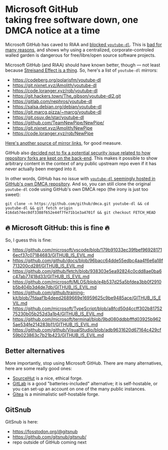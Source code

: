 # Microsoft GitHub<br/>taking free software down, one DMCA notice at a time

Microsoft GitHub has caved to RIAA and [blocked `youtube-dl`](). This is [bad for many reasons](https://freedom.press/news/riaa-github-youtube-dl-journalist-tool/), and shows why using a centralized, corporate-controled walled garden is dangerous for free/libre/open source software projects.

Microsoft GitHub (and RIAA) should have known better, though &mdash; not least because [Streisand Effect is a thing](https://en.wikipedia.org/wiki/Streisand_effect). So, here's a list of `youtube-dl` mirrors:
 - https://codeberg.org/polarisfm/youtube-dl
 - https://git.nixnet.xyz/Amolith/youtube-dl
 - https://code.loranger.xyz/rob/youtube-dl
 - https://git.hackers.town/The_gibson/youtube-dl2.git
 - https://gitlab.com/nephros/youtube-dl
 - https://salsa.debian.org/debian/youtube-dl
 - https://git.marcg.pizza/~marcg/youtube-dl
 - https://git.osuv.de/star/youtube-dl
 - https://github.com/TeamNewPipe/NewPipe/
 - https://git.nixnet.xyz/Amolith/NewPipe
 - https://code.loranger.xyz/rob/NewPipe
 
[Here's another source of mirror links](https://docs.nixnet.services/Mirror_lists), for good measure.

GitHub also [decided not to fix a potential security issue related to how repository forks are kept on the back-end](https://iain.learmonth.me/blog/2019/2019w371/). This makes it possible to show arbitrary content in the context of any public upstream repo even if it has never actually been merged into it.

In other words, GitHub has no issue with [`youtube-dl` seemingly hosted in GitHub's own DMCA repository](https://github.com/github/dmca/tree/416da574ec0df3388f652e44f7fe71b1e3a4701f).  And so, you can still clone the original `youtube-dl` code using GitHub's own DMCA repo (the irony is just too sweet):
```
git clone -n https://github.com/github/dmca.git youtube-dl && cd youtube-dl && git fetch origin 416da574ec0df3388f652e44f7fe71b1e3a4701f && git checkout FETCH_HEAD
```

## 🔥 Microsoft GitHub: this is fine 🔥

So, I guess this is fine:
 - https://github.com/microsoft/vscode/blob/179b91033ec39fbef969281716ecf37c07184683/GITHUB_IS_EVIL.md
 - https://github.com/github/docs/blob/96bacc64dde55edbc4aa4f6e6a18f713200cd28f/GITHUB_IS_EVIL.md
 - https://github.com/github/fetch/blob/938303e5ea92824c0cdd8ae0ba6c47ab77418d33/GITHUB_IS_EVIL.md
 - https://github.com/microsoft/MLOS/blob/e4b537d25a5bfdea3bb0f2910b5b404b3d4de7db/GITHUB_IS_EVIL.md
 - https://github.com/github/training-kit/blob/7fdaaf1b4deed2689669e16959625c9be9485ace/GITHUB_IS_EVIL.md
 - https://github.com/microsoft/TypeScript/blob/a8fcd50d4ccff302b8175275230b05b252d3a1b4/GITHUB_IS_EVIL.md
 - https://github.com/microsoft/terminal/blob/9bd080ddbbfffd03925b9625ae534fe214283b11/GITHUB_IS_EVIL.md
 - https://github.com/github/VisualStudio/blob/adb9631620d67164c429cf59b023863c7b21b423/GITHUB_IS_EVIL.md


## Better alternatives

More importantly, stop using Microsoft GitHub. There are many alternatives, here are some really good ones:

 - [SourceHut](https://sr.ht/) is a nice, ethical forge.
 - [GitLab](https://gitlab.com/) is a good "batteries-included" alternative; it is self-hostable, or you can set-up an account on one of the many public instances.
 - [Gitea](https://gitea.io/en-us/) is a minimalistic self-hostable forge.

## GitSnub

GitSnub is here:
 - https://fosstodon.org/@gitsnub
 - https://github.com/gitsnub/gitsnub/
 - repo outside of GitHub coming next
